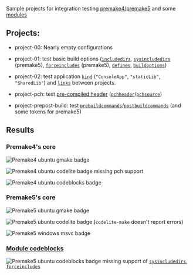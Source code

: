 Sample projects for integration testing [premake4/premake5](https://premake.github.io/) and some [modules](https://premake.github.io/community/modules)

## Projects:

- project-00:
Nearly empty configurations

- project-01:
test basic build options ([`includedirs`](https://premake.github.io/docs/includedirs), [`sysincludedirs`](https://premake.github.io/docs/sysincludedirs) (premake5), [`forceincludes`](https://premake.github.io/docs/forceincludes) (premake5), [`defines`](https://premake.github.io/docs/defines), [`buildoptions`](https://premake.github.io/docs/buildoptions))

- project-02:
test application [`kind`](https://premake.github.io/docs/kind) (`"ConsoleApp"`, `"staticLib"`, `"SharedLib"`) and [`links`](https://premake.github.io/docs/links) between projects.

- project-pch:
test [pre-compiled header](https://premake.github.io/docs/Precompiled-Headers) ([`pchheader`](https://premake.github.io/docs/pchheader)/[`pchsource`](https://premake.github.io/docs/pchsource))

- project-prepost-build:
test [`prebuildcommands`](https://premake.github.io/docs/prebuildcommands)/[`postbuildcommands`](https://premake.github.io/docs/postbuildcommands) (and some tokens for premake5)

## Results

### Premake4's core

![Premake4 ubuntu gmake badge](https://github.com/Jarod42/premake-sample-projects/workflows/premake4-ubuntu-gmake/badge.svg)

![Premake4 ubuntu codelite badge](https://github.com/Jarod42/premake-sample-projects/workflows/premake4-ubuntu-codelite/badge.svg) missing pch support

![Premake4 ubuntu codeblocks badge](https://github.com/Jarod42/premake-sample-projects/workflows/premake4-ubuntu-codeblocks/badge.svg)

### Premake5's core

![Premake5 ubuntu gmake badge](https://github.com/Jarod42/premake-sample-projects/workflows/premake5-ubuntu-gmake/badge.svg)

![Premake5 ubuntu codelite badge](https://github.com/Jarod42/premake-sample-projects/workflows/premake5-ubuntu-codelite/badge.svg) (`codelite-make` doesn't report errors)

![Premake5 windows msvc badge](https://github.com/Jarod42/premake-sample-projects/workflows/premake5-windows-msvc/badge.svg)

### [Module codeblocks](https://github.com/chris-be/premake-codeblocks)

![Premake5 ubuntu codeblocks badge](https://github.com/Jarod42/premake-sample-projects/workflows/premake5-ubuntu-codeblocks/badge.svg) missing support of [`sysincludedirs`](https://premake.github.io/docs/sysincludedirs), [`forceincludes`](https://premake.github.io/docs/forceincludes)
